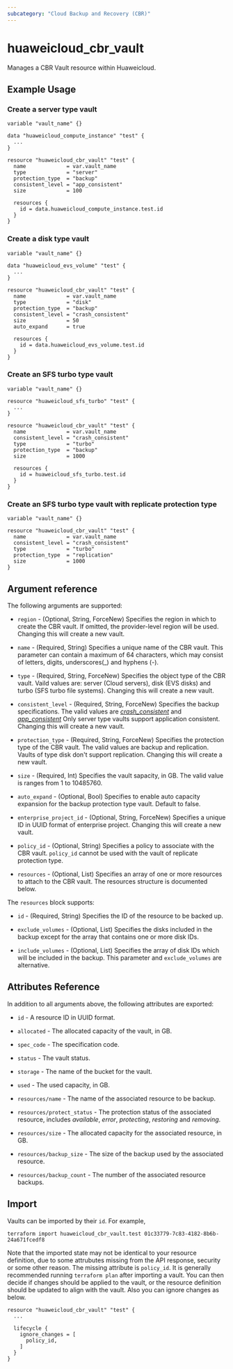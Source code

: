 ```yaml
---
subcategory: "Cloud Backup and Recovery (CBR)"
---
```


# huaweicloud\_cbr\_vault

Manages a CBR Vault resource within Huaweicloud.

## Example Usage

### Create a server type vault

```hcl
variable "vault_name" {}

data "huaweicloud_compute_instance" "test" {
  ...
}

resource "huaweicloud_cbr_vault" "test" {
  name             = var.vault_name
  type             = "server"
  protection_type  = "backup"
  consistent_level = "app_consistent"
  size             = 100

  resources {
    id = data.huaweicloud_compute_instance.test.id
  }
}
```

### Create a disk type vault

```hcl
variable "vault_name" {}

data "huaweicloud_evs_volume" "test" {
  ...
}

resource "huaweicloud_cbr_vault" "test" {
  name             = var.vault_name
  type             = "disk"
  protection_type  = "backup"
  consistent_level = "crash_consistent"
  size             = 50
  auto_expand      = true

  resources {
    id = data.huaweicloud_evs_volume.test.id
  }
}
```

### Create an SFS turbo type vault

```hcl
variable "vault_name" {}

resource "huaweicloud_sfs_turbo" "test" {
  ...
}

resource "huaweicloud_cbr_vault" "test" {
  name             = var.vault_name
  consistent_level = "crash_consistent"
  type             = "turbo"
  protection_type  = "backup"
  size             = 1000

  resources {
    id = huaweicloud_sfs_turbo.test.id
  }
}
```

### Create an SFS turbo type vault with replicate protection type

```hcl
variable "vault_name" {}

resource "huaweicloud_cbr_vault" "test" {
  name             = var.vault_name
  consistent_level = "crash_consistent"
  type             = "turbo"
  protection_type  = "replication"
  size             = 1000
}
```

## Argument reference

The following arguments are supported:

* `region` - (Optional, String, ForceNew) Specifies the region in which to create the CBR vault.
  If omitted, the provider-level region will be used.
  Changing this will create a new vault.

* `name` - (Required, String) Specifies a unique name of the CBR vault.
  This parameter can contain a maximum of 64 characters, which may consist of letters, digits,
  underscores(_) and hyphens (-).

* `type` - (Required, String, ForceNew) Specifies the object type of the CBR vault.
  Vaild values are: server (Cloud servers), disk (EVS disks) and turbo (SFS turbo file systems).
  Changing this will create a new vault.

* `consistent_level` - (Required, String, ForceNew) Specifies the backup specifications.
  The valid values are *[crash_consistent](https://support.huaweicloud.com/intl/en-us/usermanual-cbr/cbr_03_0109.html)*
  and *[app_consistent](https://support.huaweicloud.com/intl/en-us/usermanual-cbr/cbr_03_0109.html)*
  Only server type vaults support application consistent.
  Changing this will create a new vault.

* `protection_type` - (Required, String, ForceNew) Specifies the protection type of the CBR vault.
  The valid values are backup and replication. Vaults of type disk don't support replication.
  Changing this will create a new vault.

* `size` - (Required, Int) Specifies the vault sapacity, in GB. The valid value is ranges from 1 to 10485760.

* `auto_expand` - (Optional, Bool) Specifies to enable auto capacity expansion for the backup protection type vault.
  Default to false.

* `enterprise_project_id` - (Optional, String, ForceNew) Specifies a unique ID in UUID format of enterprise project.
  Changing this will create a new vault.

* `policy_id` - (Optional, String) Specifies a policy to associate with the CBR vault.
  `policy_id` cannot be used with the vault of replicate protection type.

* `resources` - (Optional, List) Specifies an array of one or more resources to attach to the CBR vault.
  The resources structure is documented below.

The `resources` block supports:

  * `id` - (Required, String) Specifies the ID of the resource to be backed up.

  * `exclude_volumes` - (Optional, List) Specifies the disks included in the backup except for the array that contains
  one or more disk IDs.

  * `include_volumes` - (Optional, List) Specifies the array of disk IDs which will be included in the backup.
  This parameter and `exclude_volumes` are alternative.

## Attributes Reference

In addition to all arguments above, the following attributes are exported:

* `id` - A resource ID in UUID format.

* `allocated` - The allocated capacity of the vault, in GB.

* `spec_code` - The specification code.

* `status` - The vault status.

* `storage` - The name of the bucket for the vault.

* `used` - The used capacity, in GB.

* `resources/name` - The name of the associated resource to be backup.

* `resources/protect_status` - The protection status of the associated resource, includes *available*, *error*,
  *protecting*, *restoring* and *removing*.

* `resources/size` - The allocated capacity for the associated resource, in GB.

* `resources/backup_size` - The size of the backup used by the associated resource.

* `resources/backup_count` - The number of the associated resource backups.

## Import

Vaults can be imported by their `id`. For example,
```
terraform import huaweicloud_cbr_vault.test 01c33779-7c83-4182-8b6b-24a671fcedf8
```
Note that the imported state may not be identical to your resource definition, due to some attrubutes missing from the
API response, security or some other reason. The missing attribute is `policy_id`. It is generally recommended running
`terraform plan` after importing a vault. You can then decide if changes should be applied to the vault, or the
resource definition should be updated to align with the vault. Also you can ignore changes as below.
```
resource "huaweicloud_cbr_vault" "test" {
  ...

  lifecycle {
    ignore_changes = [
      policy_id,
    ]
  }
}
```
